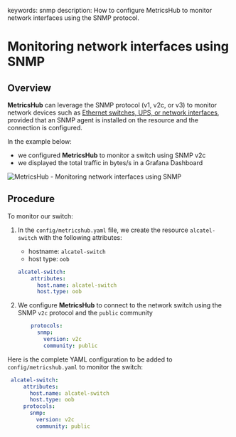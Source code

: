keywords: snmp
description: How to configure MetricsHub to monitor network interfaces using the SNMP protocol.

# Monitoring network interfaces using SNMP

## Overview

**MetricsHub** can leverage the SNMP protocol (v1, v2c, or v3) to monitor network devices such as [Ethernet switches, UPS, or network interfaces](https://metricshub.com/docs/latest/connectors/tags/network.html), provided that an SNMP agent is installed on the resource and the connection is configured.

In the example below:
* we configured **MetricsHub** to monitor a switch using SNMP v2c
* we displayed the total traffic in bytes/s in a Grafana Dashboard

![MetricsHub - Monitoring network interfaces using SNMP](../images/metricshub-network-monitoring-snmp.png)

## Procedure

To monitor our switch:

1. In the `config/metricshub.yaml` file, we create the resource `alcatel-switch` with the following attributes:

   * hostname: `alcatel-switch`
   * host type: `oob`

    ```yaml
    alcatel-switch:
        attributes: 
          host.name: alcatel-switch
          host.type: oob
    ```
2.  We configure **MetricsHub** to connect to the network switch using the SNMP `v2c` protocol and the `public` community

    ```yaml
        protocols:
          snmp:
            version: v2c 
            community: public 
    ```

Here is the complete YAML configuration to be added to `config/metricshub.yaml` to monitor the switch:

   ```yaml
    alcatel-switch:
        attributes: 
          host.name: alcatel-switch
          host.type: oob
        protocols:
          snmp:
            version: v2c 
            community: public 
  ```
